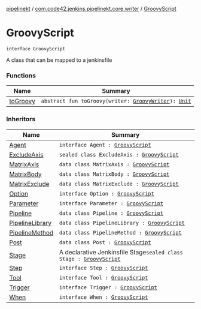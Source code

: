 [pipelinekt](../../index.md) / [com.code42.jenkins.pipelinekt.core.writer](../index.md) / [GroovyScript](./index.md)

# GroovyScript

`interface GroovyScript`

A class that can be mapped to a jenkinsfile

### Functions

| Name | Summary |
|---|---|
| [toGroovy](to-groovy.md) | `abstract fun toGroovy(writer: `[`GroovyWriter`](../-groovy-writer/index.md)`): `[`Unit`](https://kotlinlang.org/api/latest/jvm/stdlib/kotlin/-unit/index.html) |

### Inheritors

| Name | Summary |
|---|---|
| [Agent](../../com.code42.jenkins.pipelinekt.core/-agent.md) | `interface Agent : `[`GroovyScript`](./index.md) |
| [ExcludeAxis](../../com.code42.jenkins.pipelinekt.core.stage/-exclude-axis/index.md) | `sealed class ExcludeAxis : `[`GroovyScript`](./index.md) |
| [MatrixAxis](../../com.code42.jenkins.pipelinekt.core.stage/-matrix-axis/index.md) | `data class MatrixAxis : `[`GroovyScript`](./index.md) |
| [MatrixBody](../../com.code42.jenkins.pipelinekt.core.stage/-matrix-body/index.md) | `data class MatrixBody : `[`GroovyScript`](./index.md) |
| [MatrixExclude](../../com.code42.jenkins.pipelinekt.core.stage/-matrix-exclude/index.md) | `data class MatrixExclude : `[`GroovyScript`](./index.md) |
| [Option](../../com.code42.jenkins.pipelinekt.core/-option.md) | `interface Option : `[`GroovyScript`](./index.md) |
| [Parameter](../../com.code42.jenkins.pipelinekt.core/-parameter/index.md) | `interface Parameter : `[`GroovyScript`](./index.md) |
| [Pipeline](../../com.code42.jenkins.pipelinekt.core/-pipeline/index.md) | `data class Pipeline : `[`GroovyScript`](./index.md) |
| [PipelineLibrary](../../com.code42.jenkins.pipelinekt.core/-pipeline-library/index.md) | `data class PipelineLibrary : `[`GroovyScript`](./index.md) |
| [PipelineMethod](../../com.code42.jenkins.pipelinekt.core.method/-pipeline-method/index.md) | `data class PipelineMethod : `[`GroovyScript`](./index.md) |
| [Post](../../com.code42.jenkins.pipelinekt.core/-post/index.md) | `data class Post : `[`GroovyScript`](./index.md) |
| [Stage](../../com.code42.jenkins.pipelinekt.core.stage/-stage/index.md) | A declarative Jenkinsfile Stage`sealed class Stage : `[`GroovyScript`](./index.md) |
| [Step](../../com.code42.jenkins.pipelinekt.core.step/-step/index.md) | `interface Step : `[`GroovyScript`](./index.md) |
| [Tool](../../com.code42.jenkins.pipelinekt.core/-tool.md) | `interface Tool : `[`GroovyScript`](./index.md) |
| [Trigger](../../com.code42.jenkins.pipelinekt.core/-trigger.md) | `interface Trigger : `[`GroovyScript`](./index.md) |
| [When](../../com.code42.jenkins.pipelinekt.core/-when.md) | `interface When : `[`GroovyScript`](./index.md) |
